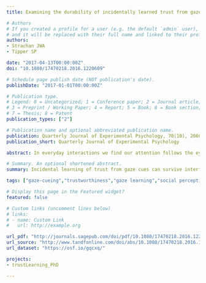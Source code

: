 ```yaml
---
title: Examining the durability of incidentally learned trust from gaze cues

# Authors
# If you created a profile for a user (e.g. the default `admin` user), write the username (folder name) here 
# and it will be replaced with their full name and linked to their profile.
authors:
- Strachan JWA
- Tipper SP

date: "2017-04-13T00:00:00Z"
doi: "10.1080/17470218.2016.1220609"

# Schedule page publish date (NOT publication's date).
publishDate: "2017-01-01T00:00:00Z"

# Publication type.
# Legend: 0 = Uncategorized; 1 = Conference paper; 2 = Journal article;
# 3 = Preprint / Working Paper; 4 = Report; 5 = Book; 6 = Book section;
# 7 = Thesis; 8 = Patent
publication_types: ["2"]

# Publication name and optional abbreviated publication name.
publication: Quarterly Journal of Experimental Psychology, 70(10), 2060-2075
publication_short: Quarterly Journal of Experimental Psychology

abstract: In everyday interactions we find our attention follows the eye gaze of faces around us. As this cueing is so powerful and difficult to inhibit, gaze can therefore be used to facilitate or disrupt visual processing of the environment, and when we experience this we infer information about the trustworthiness of the cueing face. However, to date no studies have investigated how long these impressions last. To explore this we used a gaze-cueing paradigm where faces consistently demonstrated either valid or invalid cueing behaviours. Previous experiments show that valid faces are subsequently rated as more trustworthy than invalid faces. We replicate this effect (Experiment 1) and then include a brief interference task in Experiment 2 between gaze cueing and trustworthiness rating, which weakens but does not completely eliminate the effect. In Experiment 3, we explore whether greater familiarity with the faces improves the durability of trust learning and find that the effect is more resilient with familiar faces. Finally, in Experiment 4, we push this further and show that evidence of trust learning can be seen up to an hour after cueing has ended. Taken together, our results suggest that incidentally learned trust can be durable, especially for faces that deceive.

# Summary. An optional shortened abstract.
summary: Incidental learning of trust from gaze cues can survive interference with task-relevant stimuli for up to one hour.

tags: ["gaze-cueing","trustworthiness","gaze learning","social perception"]

# Display this page in the Featured widget?
featured: false

# Custom links (uncomment lines below)
# links:
# - name: Custom Link
#   url: http://example.org

url_pdf: "http://journals.sagepub.com/doi/pdf/10.1080/17470218.2016.1220609"
url_source: "http://www.tandfonline.com/doi/abs/10.1080/17470218.2016.1220609"
url_dataset: "https://osf.io/gqcxq/"

projects: 
- trustLearning_PhD

---
```

